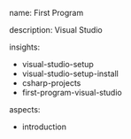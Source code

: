 name: First Program

description: Visual Studio

insights:
  - visual-studio-setup
  - visual-studio-setup-install
  - csharp-projects
  - first-program-visual-studio

aspects:
  - introduction
